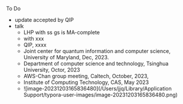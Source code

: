 To Do



- update accepted by QIP
- talk 
  - LHP with ss gs is MA-complete
  - with xxx
  - QIP, xxxx
  - Joint center for quantum information and computer science, University of Maryland, Dec, 2023.
  - Department of computer science and technology, Tsinghua University, Octor, 2023
  - AWS-Chan group meeting, Caltech, October, 2023,
  - Institute of Computing Technology, CAS, May 2023
  - ![image-20231203165836480](/Users/jjq/Library/Application Support/typora-user-images/image-20231203165836480.png)

